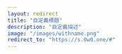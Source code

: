 ```yaml
---
layout: redirect
title: "自定義標題"
description: "自定義描述"
image: "/images/withname.png"
redirect_to: "https://s.0w0.one/#"
---
```


